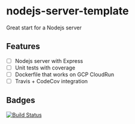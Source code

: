 # nodejs-server-template
Great start for a Nodejs server

## Features
- [ ] Nodejs server with Express
- [ ] Unit tests with coverage
- [ ] Dockerfile that works on GCP CloudRun
- [ ] Travis + CodeCov integration

## Badges
[![Build Status](https://travis-ci.com/ChrisAntaki/nodejs-server-template.svg?branch=master)](https://travis-ci.com/ChrisAntaki/nodejs-server-template)
